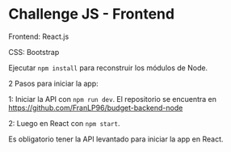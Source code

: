 # Challenge JS - Frontend

Frontend: React.js

CSS: Bootstrap

Ejecutar ```npm install``` para reconstruir los módulos de Node.

2 Pasos para iniciar la app:

1: Iniciar la API con ```npm run dev```. El repositorio se encuentra en https://github.com/FranLP96/budget-backend-node

2: Luego en React con ```npm start```.

Es obligatorio tener la API levantado para iniciar la app en React.